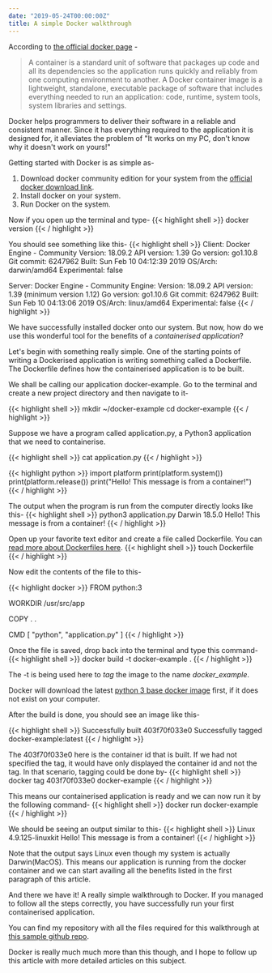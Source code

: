 ```yaml
---
date: "2019-05-24T00:00:00Z"
title: A simple Docker walkthrough
---
```

According to [the official docker page](https://www.docker.com/resources/what-container) -

>A container is a standard unit of software that packages up code and all its dependencies so the application runs quickly and reliably from one computing environment to another. A Docker container image is a lightweight, standalone, executable package of software that includes everything needed to run an application: code, runtime, system tools, system libraries and settings.


Docker helps programmers to deliver their software in a reliable and consistent manner. Since it has everything required to the application it is designed for, it alleviates the problem of "It works on my PC, don't know why it doesn't work on yours!"

Getting started with Docker is as simple as-

1. Download docker community edition for your system from the [official docker download link](https://www.docker.com/products/docker-desktop).
2. Install docker on your system.
3. Run Docker on the system.

Now if you open up the terminal and type-
{{< highlight shell >}}
docker version
{{< / highlight >}}

You should see something like this-
{{< highlight shell >}}
Client: Docker Engine - Community
 Version:           18.09.2
 API version:       1.39
 Go version:        go1.10.8
 Git commit:        6247962
 Built:             Sun Feb 10 04:12:39 2019
 OS/Arch:           darwin/amd64
 Experimental:      false

Server: Docker Engine - Community
 Engine:
  Version:          18.09.2
  API version:      1.39 (minimum version 1.12)
  Go version:       go1.10.6
  Git commit:       6247962
  Built:            Sun Feb 10 04:13:06 2019
  OS/Arch:          linux/amd64
  Experimental:     false
{{< / highlight >}}

We have successfully installed docker onto our system. But now, how do we use this wonderful tool for the benefits of a _containerised application_?

Let's begin with something really simple.
One of the starting points of writing a Dockerised application is writing something called a Dockerfile.
The Dockerfile defines how the containerised application is to be built.

We shall be calling our application docker-example.
Go to the terminal and create a new project directory and then navigate to it-

{{< highlight shell >}}
mkdir ~/docker-example
cd docker-example
{{< / highlight >}}


Suppose we have a program called application.py, a Python3 application that we need to containerise.

{{< highlight shell >}}
cat application.py
{{< / highlight >}}


{{< highlight python >}}
import platform
print(platform.system())
print(platform.release())
print("Hello! This message is from a container!")
{{< / highlight >}}

The output when the program is run from the computer directly looks like this-
{{< highlight shell >}}
python3 application.py
Darwin
18.5.0
Hello! This message is from a container!
{{< / highlight >}}

Open up your favorite text editor and create a file called Dockerfile. You can [read more about Dockerfiles here](https://docs.docker.com/engine/reference/builder/).
{{< highlight shell >}}
touch Dockerfile
{{< / highlight >}}

Now edit the contents of the file to this-

{{< highlight docker >}}
FROM python:3

WORKDIR /usr/src/app

COPY . .

CMD [ "python", "application.py" ]
{{< / highlight >}}


Once the file is saved, drop back into the terminal and type this command-
{{< highlight shell >}}
docker build -t docker-example .
{{< / highlight >}}

The -t is being used here to _tag_ the image to the name _docker_example_.

Docker will download the latest [python 3 base docker image](https://hub.docker.com/_/python) first, if it does not exist on your computer.

After the build is done, you should see an image like this-

{{< highlight shell >}}
Successfully built 403f70f033e0
Successfully tagged docker-example:latest
{{< / highlight >}}

The 403f70f033e0 here is the container id that is built. If we had not specified the tag, it would have only displayed the container id and not the tag.
In that scenario, tagging could be done by-
{{< highlight shell >}}
docker tag 403f70f033e0 docker-example
{{< / highlight >}}


This means our containerised application is ready and we can now run it by the following command-
{{< highlight shell >}}
docker run docker-example
{{< / highlight >}}


We should be seeing an output similar to this-
{{< highlight shell >}}
Linux
4.9.125-linuxkit
Hello! This message is from a container!
{{< / highlight >}}

Note that the output says Linux even though my system is actually Darwin(MacOS). This means our application is running from the docker container and we can start availing all the benefits listed in the first paragraph of this article.

And there we have it! A really simple walkthrough to Docker. If you managed to follow all the steps correctly, you have successfully run your first containerised application.

You can find my repository with all the files required for this walkthrough at [this sample github repo](https://github.com/shreyashag/docker-example).

Docker is really much much more than this though, and I hope to follow up this article with more detailed articles on this subject.
